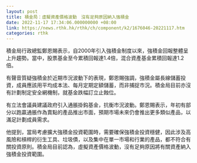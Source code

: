 ```yaml
---
layout: post
title: 積金局：虛擬資產價格波動　沒有足夠原因納入強積金
date: 2022-11-17 17:34:06.000000000 +08:00
link: https://news.rthk.hk/rthk/ch/component/k2/1676046-20221117.htm
categories: rthk
---
```


積金局行政總監鄭恩賜表示，自2000年引入強積金制度以來，強積金回報整體呈上升趨勢。當中，股票基金至今累積回報達1.4倍，混合資產基金累積回報達1.2倍。

有聲音質疑強積金於近期市況波動下的表現，鄭恩賜強調，強積金屬長線儲蓄投資，成員應該用平均成本法、每月定期定額儲蓄，而非捕捉市況。積金局目前亦沒有計劃制定安全網機制，就基金跌幅訂立止蝕位。

有立法會議員建議政府引入通脹掛鈎基金，抗衡市況波動。鄭恩賜表示，年初有部分以跑贏通脹作為賣點的產品推出市面，預期市場未來仍會推出更多類似產品，以滿足計劃成員需求。

他提到，當局考慮擴大強積金投資範圍時，需要確保強積金投資穩健，因此涉及高風險和槓桿的衍生工具、垃圾債，以及集中在單一市場和行業的產品，都不符合有關投資原則。積金局目前認為，虛擬資產價格波動，沒有足夠原因將有關資產納入強積金投資範圍。
